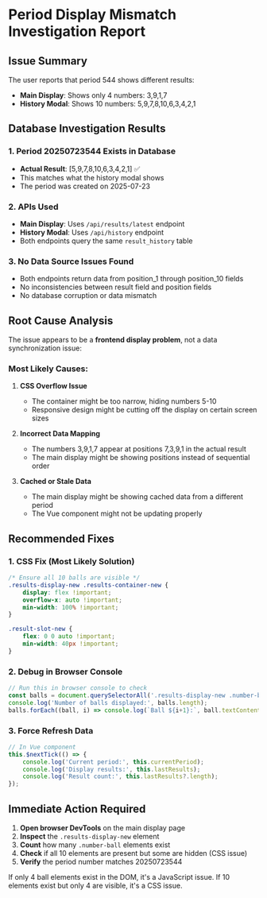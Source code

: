 # Period Display Mismatch Investigation Report

## Issue Summary
The user reports that period 544 shows different results:
- **Main Display**: Shows only 4 numbers: 3,9,1,7
- **History Modal**: Shows 10 numbers: 5,9,7,8,10,6,3,4,2,1

## Database Investigation Results

### 1. Period 20250723544 Exists in Database
- **Actual Result**: [5,9,7,8,10,6,3,4,2,1] ✅
- This matches what the history modal shows
- The period was created on 2025-07-23

### 2. APIs Used
- **Main Display**: Uses `/api/results/latest` endpoint
- **History Modal**: Uses `/api/history` endpoint
- Both endpoints query the same `result_history` table

### 3. No Data Source Issues Found
- Both endpoints return data from position_1 through position_10 fields
- No inconsistencies between result field and position fields
- No database corruption or data mismatch

## Root Cause Analysis

The issue appears to be a **frontend display problem**, not a data synchronization issue:

### Most Likely Causes:

1. **CSS Overflow Issue**
   - The container might be too narrow, hiding numbers 5-10
   - Responsive design might be cutting off the display on certain screen sizes

2. **Incorrect Data Mapping**
   - The numbers 3,9,1,7 appear at positions 7,3,9,1 in the actual result
   - The main display might be showing positions instead of sequential order

3. **Cached or Stale Data**
   - The main display might be showing cached data from a different period
   - The Vue component might not be updating properly

## Recommended Fixes

### 1. CSS Fix (Most Likely Solution)
```css
/* Ensure all 10 balls are visible */
.results-display-new .results-container-new {
    display: flex !important;
    overflow-x: auto !important;
    min-width: 100% !important;
}

.result-slot-new {
    flex: 0 0 auto !important;
    min-width: 40px !important;
}
```

### 2. Debug in Browser Console
```javascript
// Run this in browser console to check
const balls = document.querySelectorAll('.results-display-new .number-ball');
console.log('Number of balls displayed:', balls.length);
balls.forEach((ball, i) => console.log(`Ball ${i+1}:`, ball.textContent));
```

### 3. Force Refresh Data
```javascript
// In Vue component
this.$nextTick(() => {
    console.log('Current period:', this.currentPeriod);
    console.log('Display results:', this.lastResults);
    console.log('Result count:', this.lastResults?.length);
});
```

## Immediate Action Required

1. **Open browser DevTools** on the main display page
2. **Inspect** the `.results-display-new` element
3. **Count** how many `.number-ball` elements exist
4. **Check** if all 10 elements are present but some are hidden (CSS issue)
5. **Verify** the period number matches 20250723544

If only 4 ball elements exist in the DOM, it's a JavaScript issue.
If 10 elements exist but only 4 are visible, it's a CSS issue.